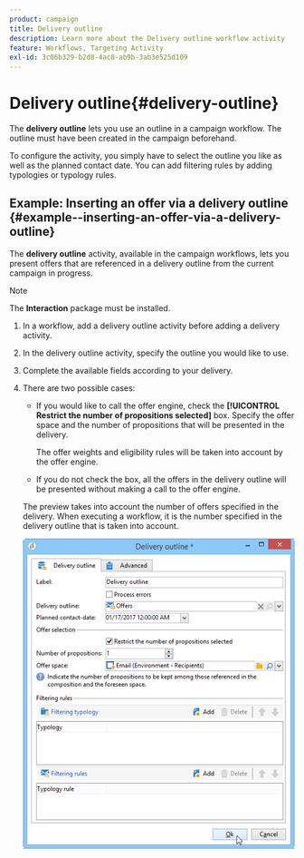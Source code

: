 ```yaml
---
product: campaign
title: Delivery outline
description: Learn more about the Delivery outline workflow activity
feature: Workflows, Targeting Activity
exl-id: 3c06b329-b2d8-4ac8-ab9b-3ab3e525d109
---
```

# Delivery outline{#delivery-outline}

The **delivery outline** lets you use an outline in a campaign workflow. The outline must have been created in the campaign beforehand.

To configure the activity, you simply have to select the outline you like as well as the planned contact date. You can add filtering rules by adding typologies or typology rules.

## Example: Inserting an offer via a delivery outline {#example--inserting-an-offer-via-a-delivery-outline}

The **delivery outline** activity, available in the campaign workflows, lets you present offers that are referenced in a delivery outline from the current campaign in progress.

>[!NOTE]
>
>The **Interaction** package must be installed.

1. In a workflow, add a delivery outline activity before adding a delivery activity.
1. In the delivery outline activity, specify the outline you would like to use.
1. Complete the available fields according to your delivery.
1. There are two possible cases:

    * If you would like to call the offer engine, check the **[!UICONTROL Restrict the number of propositions selected]** box. Specify the offer space and the number of propositions that will be presented in the delivery.

      The offer weights and eligibility rules will be taken into account by the offer engine.
    
    * If you do not check the box, all the offers in the delivery outline will be presented without making a call to the offer engine.

   The preview takes into account the number of offers specified in the delivery. When executing a workflow, it is the number specified in the delivery outline that is taken into account.

   ![](assets/int_compo_offre_wf1.png)
